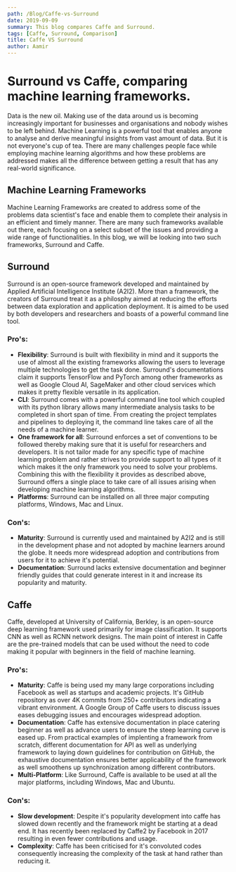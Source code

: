 ```yaml
---
path: /Blog/Caffe-vs-Surround
date: 2019-09-09
summary: This blog compares Caffe and Surround.
tags: [Caffe, Surround, Comparison]
title: Caffe VS Surround
author: Aamir
---
```




# Surround vs Caffe, comparing machine learning frameworks.

Data is the new oil. Making use of the data around us is becoming increasingly important for businesses and organisations and nobody wishes to be left behind. Machine Learning is a powerful tool that enables anyone to analyse and derive meaningful insights from vast amount of data. But it is not everyone's cup of tea. There are many challenges people face while employing machine learning algorithms and how these problems are addressed makes all the difference between getting a result that has any real-world significance.

## Machine Learning Frameworks

Machine Learning Frameworks are created to address some of the problems data scientist's face and enable them to complete their analysis in an efficient and timely manner. There are many such frameworks available out there, each focusing on a select subset of the issues and providing a wide range of functionalities. In this blog, we will be looking into two such frameworks, Surround and Caffe.

## Surround

Surround is an open-source framework developed and maintained by Applied Artificial Intelligence Institute (A2I2). More than a framework, the creators of Surround treat it as a philosphy aimed at reducing the efforts between data exploration and application deployment. It is aimed to be used by both developers and researchers and boasts of a powerful command line tool.

### Pro's:
- **Flexibility**: Surround is built with flexibility in mind and it supports the use of almost all the existing frameworks allowing the users to leverage multiple technologies to get the task done. Surround's documentations claim it supports TensorFlow and PyTorch among other frameworks as well as Google Cloud AI, SageMaker and other cloud services which makes it pretty flexible versatile in its application.
- **CLI**: Surround comes with a powerful command line tool which coupled with its python library allows many intermediate analysis tasks to be completed in short span of time. From creating the project templates and pipelines to deploying it, the command line takes care of all the needs of a machine learner.
- **One framework for all**: Surround enforces a set of conventions to be followed thereby making sure that it is useful for researchers and developers. It is not tailor made for any specific type of machine learning problem and rather strives to provide support to all types of it which makes it the only framework you need to solve your problems. Combining this with the flexibility it provides as described above, Surround offers a single place to take care of all issues arising when developing machine learning algorithms.
- **Platforms**: Surround can be installed on all three major computing platforms, Windows, Mac and Linux.

### Con's:
- **Maturity**: Surround is currently used and maintained by A2I2 and is still in the development phase and not adopted by machine learners around the globe. It needs more widespread adoption and contributions from users for it to achieve it's potential.
- **Documentation**: Surround lacks extensive documentation and beginner friendly guides that could generate interest in it and increase its popularity and maturity.

## Caffe

Caffe, developed at University of California, Berkley, is an open-source deep learning framework used primarily for image classification. It supports CNN as well as RCNN network designs. The main point of interest in Caffe are the pre-trained models that can be used without the need to code making it popular with beginners in the field of machine learning.

### Pro's:
- **Maturity**: Caffe is being used my many large corporations including Facebook as well as startups and academic projects. It's GitHub repository as over 4K commits from 250+ contributors indicating a vibrant environment. A Google Group of Caffe users to discuss issues eases debugging issues and encourages widespread adoption.
- **Documentation**: Caffe has extensive documentation in place catering beginner as well as advance users to ensure the steep learning curve is eased up. From practical examples of implenting a framework from scratch, different documentation for API as well as underlying framework to laying down guidelines for contribution on GitHub, the exhaustive documentation ensures better applicability of the framework as well smoothens up synchronization among different contributors.
- **Multi-Platform**: Like Surround, Caffe is available to be used at all the major platforms, including Windows, Mac and Ubuntu.

### Con's:
- **Slow development**: Despite it's popularity development into caffe has slowed down recently and the framework might be starting at a dead end. It has recently been replaced by Caffe2 by Facebook in 2017 resulting in even fewer contributions and usage.
- **Complexity**: Caffe has been criticised for it's convoluted codes consequently increasing the complexity of the task at hand rather than reducing it. 
